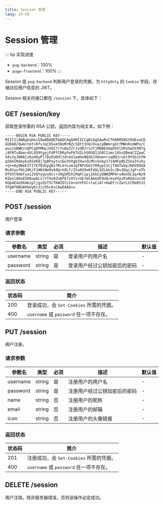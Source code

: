 ```yaml
---
title: Session 管理
lang: zh-CN
---
```


# Session 管理

::: tip 实现进度
- `pug-backend`：100%
- `pugw-frontend`：100%
:::

Session 是 `pug-backend` 判断用户登录的凭据，为 `httpOnly` 的 `Cookie` 字段，存储对应用户信息的 JWT。

Session 相关的接口都在 `/session` 下，具体如下：

## GET /session/key

获取登录所需的 RSA 公钥，返回内容为纯文本。如下例：

```rsa
-----BEGIN RSA PUBLIC KEY-----
MIICIjANBgkqhkiG9w0BAQEFAAOCAg8AMIICCgKCAgEAwRnCTK0RM50GY0dEvwCD
GUOAD/Qwm+tmt+DfvJqCDSxm38oMrNZcSQtt3nO/Oxa/pBWmrgGtfMWnRimWPo/C
wuujGBWKzsQPCqDPMHyJVOI7rYuQoZZrJvdRJrSJYjM8BEVHqOVXlUPeheUSXM7q
/AFHTsAbmrdUL850tgajFdPfCRRyFwFK7UILhSRGQ11O8CIzmc1XhzO8maCZZpwC
5AiVyJNAKCz6od0yPl7DzEUOdltd+eU1amHxNQXbJXHumnrvq0QJrukl9YSbJnfW
q56mINXmykzEGVK8j7pBPaytxsEe3VXgb3Xw+dLMVvSobp17z4HFpNSZSea3YuXy
+q+n0yONeEZTI7Ef0VGpgBz7RLk+LomJqfNFUGOz7R0ypI1CjTAOfwVpJ6KVQ9XA
Mu4VyufNt20K/F3ANtNm9vA9QrkOLf/ZYa0V9xKFdUL9ZLbk3cJBv1DqiJgFraTh
0TO3t9mbFyai2VQYyqvo6Cc+J0gSM2XiMqKlipj2kbCybWWZMPArxAUnOLSq+Wz9
RZeol80a81H8uwbLvlYTXo8ZuDFEfzXYi+UE7mCAmGdF9U0/exeYpzPoRGmcws30
6Up4E4a5Km6zpljgzQsT5CTKWZOlLCmrenYFGl+laCz4r+8wDf/cZwrLCCMa0S3I
YFgNf8BUAhbUyKzJi/O5c6sCAwEAAQ==
-----END RSA PUBLIC KEY-----
```

## POST /session

用户登录

### 请求参数

| 参数名   | 类型   | 必须 | 描述                         | 默认值 |
| -------- | ------ | ---- | ---------------------------- | ------ |
| username | string | 是   | 登录用户的用户名             | -      |
| password | string | 是   | 登录用户经过公钥加密后的密码 | -      |

### 返回状态

| 状态码 | 简介                                    |
| ------ | --------------------------------------- |
| 200    | 登录成功，会 `Set-Cookies` 所需的凭据。 |
| 400    | `username` 或 `password` 任一项不存在。 |

## PUT /session

用户注册。

### 请求参数

| 参数名   | 类型   | 必须 | 描述                         | 默认值 |
| -------- | ------ | ---- | ---------------------------- | ------ |
| username | string | 是   | 注册用户的用户名             | -      |
| password | string | 是   | 注册用户经过公钥加密后的密码 | -      |
| name     | string | 否   | 注册用户的昵称               | -      |
| email    | string | 否   | 注册用户的邮箱               | -      |
| icon     | string | 否   | 注册用户的头像链接           | -      |

### 返回状态

| 状态码 | 简介                                    |
| ------ | --------------------------------------- |
| 201    | 注册成功，会 `Set-Cookies` 所需的凭据。 |
| 400    | `username` 或 `password` 任一项不存在。 |

## DELETE /session

用户注销。除非服务器错误，否则该操作必定成功。
